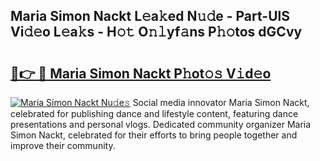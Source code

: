 ## Maria Simon Nackt L𝚎a𝚔ed N𝚞𝚍e - Part-UlS Vi𝚍𝚎o L𝚎a𝚔s - H𝚘𝚝 O𝚗𝚕yf𝚊ns P𝚑𝚘tos dGCvy

# <h2><a href="http://kf485y.oniu.top/?m=Maria+Simon+Nackt">🔗👉 🔴 Maria Simon Nackt P𝚑ot𝚘𝚜 V𝚒d𝚎o</a></h2>

[![Maria Simon Nackt Nu𝚍e𝚜](https://i.imgur.com/0qMVB7G.gif)](http://kf485y.oniu.top/?m=Maria+Simon+Nackt)
Social media innovator Maria Simon Nackt, celebrated for publishing dance and lifestyle content, featuring dance presentations and personal vlogs. Dedicated community organizer Maria Simon Nackt, celebrated for their efforts to bring people together and improve their community.  
